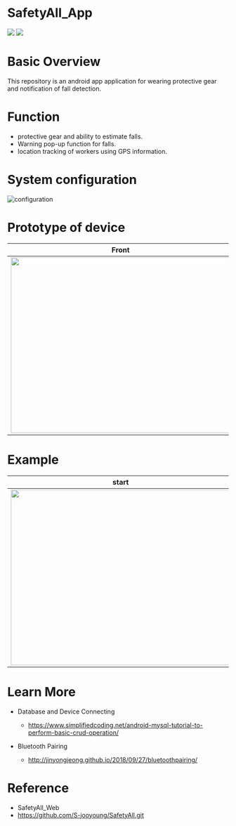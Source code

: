 # SafetyAll_App
<img src="https://img.shields.io/badge/Android-3DDC84?style=flat-square&logo=Android&logoColor=white"/> <img src="https://img.shields.io/badge/Java-0000FF?style=flat-square&logo=Java&logoColor=white"/>

# Basic Overview
This repository is an android app application for wearing protective gear and notification of fall detection.

# Function
* protective gear and ability to estimate falls.
* Warning pop-up function for falls.
* location tracking of workers using GPS information.

# System configuration
![configuration](https://user-images.githubusercontent.com/90227655/152627749-64cb8047-cd80-4fdc-8696-c603e0bddf22.png)

# Prototype of device
|Front|Back|binding|
|---|---|---|
|<img src="https://user-images.githubusercontent.com/90227655/152628215-388eead8-6f56-4023-aa45-8b01a7e067e7.jpeg" width="500" height="400"/>|<img src="https://user-images.githubusercontent.com/90227655/152628213-e7daef48-1b6b-45a9-b35a-17273d137525.jpeg" width="500" height="400"/>|<img src="https://user-images.githubusercontent.com/90227655/152628214-e5a4aa44-e236-478c-b742-af9e3320aa38.jpg" width="500" height="400"/>|

# Example
|start|protective gear detection|
|---|---|
|<img src="https://user-images.githubusercontent.com/90227655/152628045-847aa617-6250-4a69-8125-17db31a5f4bb.gif" width="500" height="400"/>|<img src="https://user-images.githubusercontent.com/90227655/152628101-90795201-0bdc-455c-a84e-5a5786800ddb.gif" width="500" height="400"/>|

# Learn More
* Database and Device Connecting
  * https://www.simplifiedcoding.net/android-mysql-tutorial-to-perform-basic-crud-operation/

* Bluetooth Pairing
  * http://jinyongjeong.github.io/2018/09/27/bluetoothpairing/

# Reference
* SafetyAll_Web
 * https://github.com/S-jooyoung/SafetyAll.git
